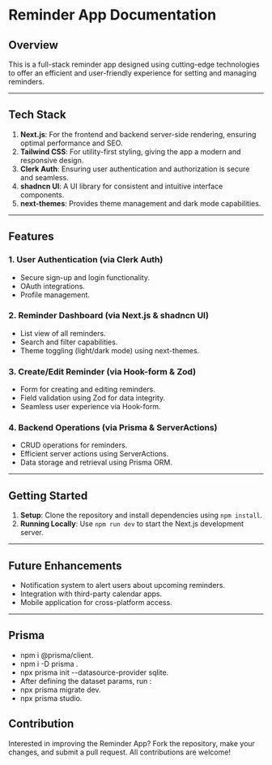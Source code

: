 # Reminder App Documentation

## Overview

This is a full-stack reminder app designed using cutting-edge technologies to offer an efficient and user-friendly experience for setting and managing reminders.

---

## Tech Stack

1. **Next.js**: For the frontend and backend server-side rendering, ensuring optimal performance and SEO.
2. **Tailwind CSS**: For utility-first styling, giving the app a modern and responsive design.
3. **Clerk Auth**: Ensuring user authentication and authorization is secure and seamless.
4. **shadncn UI**: A UI library for consistent and intuitive interface components.
5. **next-themes**: Provides theme management and dark mode capabilities.

---

## Features

### 1. User Authentication (via Clerk Auth)

- Secure sign-up and login functionality.
- OAuth integrations.
- Profile management.

### 2. Reminder Dashboard (via Next.js & shadncn UI)

- List view of all reminders.
- Search and filter capabilities.
- Theme toggling (light/dark mode) using next-themes.

### 3. Create/Edit Reminder (via Hook-form & Zod)

- Form for creating and editing reminders.
- Field validation using Zod for data integrity.
- Seamless user experience via Hook-form.

### 4. Backend Operations (via Prisma & ServerActions)

- CRUD operations for reminders.
- Efficient server actions using ServerActions.
- Data storage and retrieval using Prisma ORM.

---

## Getting Started

1. **Setup**: Clone the repository and install dependencies using `npm install`.
2. **Running Locally**: Use `npm run dev` to start the Next.js development server.

---

## Future Enhancements

- Notification system to alert users about upcoming reminders.
- Integration with third-party calendar apps.
- Mobile application for cross-platform access.

---

## Prisma

- npm i @prisma/client.
- npm i -D prisma .
- npx prisma init --datasource-provider sqlite.
- After defining the dataset params, run :
- npx prisma migrate dev.
- npx prisma studio.

## Contribution

Interested in improving the Reminder App? Fork the repository, make your changes, and submit a pull request. All contributions are welcome!
